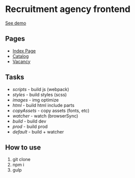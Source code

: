 <h1>Recruitment agency frontend</h1>

<p><a href="https://systemshock89.github.io/phobos-frontend/">See demo</a></p>

<h2>Pages</h2>
<ul>
    <li><a target="_blank" href="https://systemshock89.github.io/phobos-frontend/">Index Page</a></li>
    <li><a target="_blank" href="https://systemshock89.github.io/phobos-frontend/catalog.html">Catalog</a></li>
    <li><a target="_blank" href="https://systemshock89.github.io/phobos-frontend/vacancy.html">Vacancy</a></li>
</ul>

<h2>Tasks</h2>
<ul>
    <li><i>scripts</i> - build js (webpack)</li>
    <li><i>styles</i> - build styles (scss)</li>
    <li><i>images</i> - img optimize</li>
    <li><i>html</i> - build html include parts</li>
    <li><i>copyAssets</i> - copy assets (fonts, etc)</li>
    <li><i>watcher</i> - watch (browserSync)</li>
    <li><i>build</i> - build dev</li>
    <li><i>prod</i> - build prod</li>
    <li><i>default</i> - build + watcher</li>
</ul>

<h2>How to use</h2>
<ol>
    <li>git clone</li>
    <li>npm i</li>
    <li>gulp</li>
</ol>